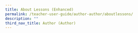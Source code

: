 ```yaml
---
title: About Lessons (Enhanced)
permalink: /teacher-user-guide/author-author/aboutlessons/
description: ""
third_nav_title: Author (Author)
---
```

